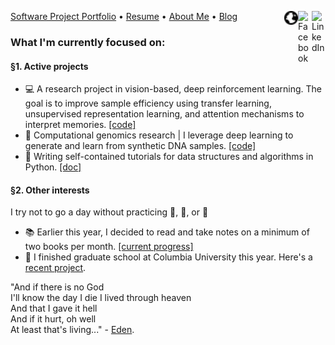 [Software Project Portfolio](https://unique-divine.github.io/projects/) • [Resume](https://unique-divine.github.io/resume_public.pdf) • [About Me](https://unique-divine.github.io/about/) • [Blog](https://unique-divine.github.io/) 
[<img align="right" alt="LinkedIn" width="22px" src="https://cdn.jsdelivr.net/npm/simple-icons@v3/icons/linkedin.svg" />][LinkedIn] 
[<img align="right" alt="Facebook" width="22px" src="https://cdn.jsdelivr.net/npm/simple-icons@3.13.0/icons/facebook.svg" />][Facebook]
[<img align="right" alt="Personal Website" width="22px" src="https://raw.githubusercontent.com/iconic/open-iconic/master/svg/globe.svg" />][website]

### What I'm currently focused on: 

<!-- #### §1. Work
- 📊 Data science @ IBM -->

#### §1. Active projects
- 💻 A research project in vision-based, deep reinforcement learning. The goal is to improve sample efficiency using transfer learning, unsupervised representation learning, and attention mechanisms to interpret memories. [[code]][rl-memory]
- 🧬 Computational genomics research | I leverage deep learning to generate and learn from synthetic DNA samples. [[code]][genomics-gans-code]
- 📝 Writing self-contained tutorials for data structures and algorithms in Python. [[doc]][commonplace-code.md] 

<!-- - 🤖 Artificial intelligence and DevOps work on healthcare applications @ Applied Technology Solutions, Inc. ([ApTSi]) -->
<!-- - 💰 Leading and collaborating with an algorithmic trading team 👯 -->

#### §2. Other interests

I try not to go a day without practicing 🎷, 🎹, or 🎸
- 📚 Earlier this year, I decided to read and take notes on a minimum of two books per month. [[current progress]][reading-list]
- 🏫 I finished graduate school at Columbia University this year. Here's a [recent project][langevin-repo].

"And if there is no God  
I'll know the day I die I lived through heaven  
And that I gave it hell  
And if it hurt, oh well  
At least that's living..." - [Eden](https://youtu.be/geZ_5Ri7ANg). 

<!-- ----------   Hyperlinks   ---------- -->

<!--  Other links -->
[Jie]: https://www.linkedin.com/in/jie-yuan-03429973/
[Itsik]: https://www.engineering.columbia.edu/faculty/itsik-peer
[ApTSi]: https://www.linkedin.com/company/aptsi/ 
[reading-list]: https://github.com/Unique-Divine/Unique-Divine/blob/master/2021-reading-list.md

<!-- Repo links -->
[recent project]: https://github.com/Unique-Divine/Langevin-Dynamics-for-NN-Optimization
[rl-memory]: https://github.com/Unique-Divine/RL_memory
[genomics-gans-code]: https://github.com/Unique-Divine/GANs-for-Genomics
[langevin-repo]: https://github.com/Unique-Divine/Langevin-Dynamics-for-NN-Optimization
[commonplace-code.md]: https://github.com/Unique-Divine/Commonplace-Book/blob/master/code.md

<!-- Icons links -->
[website]: https://unique-divine.github.io/projects/
[LinkedIn]: https://www.linkedin.com/in/unique-divine/
[Facebook]: https://www.facebook.com/real.unique.divine 

<!--
**Unique-Divine/Unique-Divine** is a ✨ _special_ ✨ repository because its `README.md` (this file) appears on your GitHub profile.
Here are some ideas to get you started:

### Greetings, human 👋
- 🔭 I’m currently working on ...
- 🌱 I’m currently learning ...
- 👯 I’m looking to collaborate on ...
- 🤔 I’m looking for help with ...
- 💬 Ask me about ...Anki and language learning Japanese.
- 📫 How to reach me: ...
- 😄 Pronouns: ...
- ⚡ Fun fact: ...
-->
